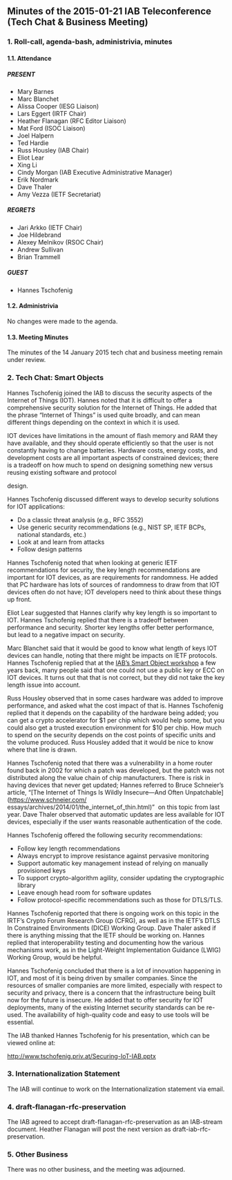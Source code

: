 
Minutes of the 2015-01-21 IAB Teleconference (Tech Chat & Business Meeting)
---------------------------------------------------------------------------


### 1. Roll-call, agenda-bash, administrivia, minutes


#### 1.1. Attendance


##### PRESENT


* Mary Barnes
* Marc Blanchet
* Alissa Cooper (IESG Liaison)
* Lars Eggert (IRTF Chair)
* Heather Flanagan (RFC Editor Liaison)
* Mat Ford (ISOC Liaison)
* Joel Halpern
* Ted Hardie
* Russ Housley (IAB Chair)
* Eliot Lear
* Xing Li
* Cindy Morgan (IAB Executive Administrative Manager)
* Erik Nordmark
* Dave Thaler
* Amy Vezza (IETF Secretariat)


##### REGRETS


* Jari Arkko (IETF Chair)
* Joe Hildebrand
* Alexey Melnikov (RSOC Chair)
* Andrew Sullivan
* Brian Trammell


##### GUEST


* Hannes Tschofenig


#### 1.2. Administrivia


No changes were made to the agenda.


#### 1.3. Meeting Minutes


The minutes of the 14 January 2015 tech chat and business meeting remain under review.


### 2. Tech Chat: Smart Objects


Hannes Tschofenig joined the IAB to discuss the security aspects of the Internet of Things (IOT). Hannes noted that it is difficult to offer a comprehensive security solution for the Internet of Things. He added that the phrase “Internet of Things” is used quite broadly, and can mean different things depending on the context in which it is used.


IOT devices have limitations in the amount of flash memory and RAM they have available, and they should operate efficiently so that the user is not constantly having to change batteries. Hardware costs, energy costs, and development costs are all important aspects of constrained devices; there is a tradeoff on how much to spend on designing something new versus reusing existing software and protocol  

design.


Hannes Tschofenig discussed different ways to develop security solutions for IOT applications:


* Do a classic threat analysis (e.g., RFC 3552)
* Use generic security recommendations (e.g., NIST SP, IETF BCPs, national standards, etc.)
* Look at and learn from attacks
* Follow design patterns


Hannes Tschofenig noted that when looking at generic IETF recommendations for security, the key length recommendations are important for IOT devices, as are requirements for randomness. He added that PC hardware has lots of sources of randomness to draw from that IOT devices often do not have; IOT developers need to think about these things up front.


Eliot Lear suggested that Hannes clarify why key length is so important to IOT. Hannes Tschofenig replied that there is a tradeoff between performance and security. Shorter key lengths offer better performance, but lead to a negative impact on security.


Marc Blanchet said that it would be good to know what length of keys IOT devices can handle, noting that there might be impacts on IETF protocols. Hannes Tschofenig replied that at the [IAB’s Smart Object workshop](https://www.iab.org/activities/workshops/smartobjects "Smart Objects Workshop") a few years back, many people said that one could not use a public key or ECC on IOT devices. It turns out that that is not correct, but they did not take the key length issue into account.


Russ Housley observed that in some cases hardware was added to improve performance, and asked what the cost impact of that is. Hannes Tschofenig replied that it depends on the capability of the hardware being added; you can get a crypto accelerator for $1 per chip which would help some, but you could also get a trusted execution environment for $10 per chip. How much to spend on the security depends on the cost points of specific units and the volume produced. Russ Housley added that it would be nice to know where that line is drawn.


Hannes Tschofenig noted that there was a vulnerability in a home router found back in 2002 for which a patch was developed, but the patch was not distributed along the value chain of chip manufacturers. There is risk in having devices that never get updated; Hannes referred to Bruce Schneier’s article, “[The Internet of Things Is Wildly Insecure—And Often Unpatchable](https://www.schneier.com/ essays/archives/2014/01/the_internet_of_thin.html)”  on this topic from last year. Dave Thaler observed that automatic updates are less available for IOT devices, especially if the user wants reasonable authentication of the code.


Hannes Tschofenig offered the following security recommendations:


* Follow key length recommendations
* Always encrypt to improve resistance against pervasive monitoring
* Support automatic key management instead of relying on manually provisioned keys
* To support crypto-algorithm agility, consider updating the cryptographic library
* Leave enough head room for software updates
* Follow protocol-specific recommendations such as those for DTLS/TLS.


Hannes Tschofenig reported that there is ongoing work on this topic in the IRTF’s Crypto Forum Research Group (CFRG), as well as in the IETF’s DTLS In Constrained Environments (DICE) Working Group. Dave Thaler asked if there is anything missing that the IETF should be working on. Hannes replied that interoperability testing and documenting how the various mechanisms work, as in the Light-Weight Implementation Guidance (LWIG) Working Group, would be helpful.


Hannes Tschofenig concluded that there is a lot of innovation happening in IOT, and most of it is being driven by smaller companies. Since the resources of smaller companies are more limited, especially with respect to security and privacy, there is a concern that the infrastructure being built now for the future is insecure. He added that to offer security for IOT deployments, many of the existing Internet security standards can be re-used. The availability of high-quality code and easy to use tools will be essential.


The IAB thanked Hannes Tschofenig for his presentation, which can be viewed online at:


<http://www.tschofenig.priv.at/Securing-IoT-IAB.pptx>


### 3. Internationalization Statement


The IAB will continue to work on the Internationalization statement via email.


### 4. draft-flanagan-rfc-preservation


The IAB agreed to accept draft-flanagan-rfc-preservation as an IAB-stream document. Heather Flanagan will post the next version as draft-iab-rfc-preservation.


### 5. Other Business


There was no other business, and the meeting was adjourned.


